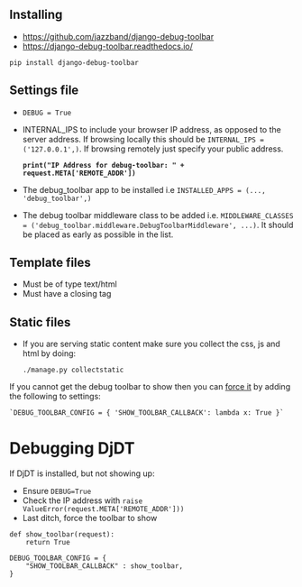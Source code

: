 ## Installing

- https://github.com/jazzband/django-debug-toolbar
- https://django-debug-toolbar.readthedocs.io/

`pip install django-debug-toolbar`

## Settings file

- `DEBUG = True`
- INTERNAL_IPS to include your browser IP address, as opposed to the server address. If browsing locally this should be `INTERNAL_IPS = ('127.0.0.1',)`. If browsing remotely just specify your public address.

    **`print("IP Address for debug-toolbar: " + request.META['REMOTE_ADDR'])`**

- The debug_toolbar app to be installed i.e `INSTALLED_APPS = (..., 'debug_toolbar',)`
- The debug toolbar middleware class to be added i.e. `MIDDLEWARE_CLASSES = ('debug_toolbar.middleware.DebugToolbarMiddleware', ...)`. It should be placed as early as possible in the list.

## Template files

- Must be of type text/html
- Must have a closing </html> tag

## Static files

- If you are serving static content make sure you collect the css, js and html by doing:

    `./manage.py collectstatic`


If you cannot get the debug toolbar to show then you can [force it](https://stackoverflow.com/questions/10517765/django-debug-toolbar-not-showing-up) by adding the following to settings:

    `DEBUG_TOOLBAR_CONFIG = { 'SHOW_TOOLBAR_CALLBACK': lambda x: True }`

# Debugging DjDT

If DjDT is installed, but not showing up:
- Ensure `DEBUG=True`
- Check the IP address with `raise ValueError(request.META['REMOTE_ADDR']))`
- Last ditch, force the toolbar to show

```
def show_toolbar(request):
    return True

DEBUG_TOOLBAR_CONFIG = {
    "SHOW_TOOLBAR_CALLBACK" : show_toolbar,
}
```
